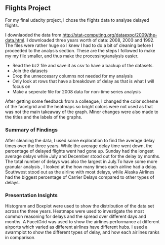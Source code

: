 ## Flights Project

For my final udacity project, I chose the flights data to analyse delayed flights. 

I downlaoded the data from http://stat-computing.org/dataexpo/2009/the-data.html. I downloaded three years worth of data: 2008, 2000 and 1992. The files were rather huge so I knew I had to do a bit of cleaning before I proceeded to the analysis section. These are the steps I followed to make my my file smaller, and thus make the processing/analysis easier.


- Read the bz2 file and save it as csv to have a backup of the datasets.
- Join the datasets
- Drop the unneccesary columns not needed for my analysis
- Only look at rows that have a breakdown of delay as that is what I will focus on
- Make a seperate file for 2008 data for non-time series analysis


After getting some feedback from a colleague, I changed the color scheme of the facetgrid and the heatmaps so bright colors were not used as that was not the main takeaway of the graph. Minor changes were also made to the titles and the labels of the graphs.

### Summary of Findings

After cleaning the data, I used some exploration to find the average delay times over the three years. While the average delay time went down, the percentage of delayed flights went had gone up. Sunday had the longest average delays while July and December stood out for the delay by months. The total number of delays was also the largest in July.To have some more granular analysis , I looked at the how many times each airline had a delay. Southwest stood out as the airline with most delays, while Alaska Airlines had the biggest percentage of Carrier Delays compared to other types of delays.


### Presentation Insights

Histogram and Boxplot were used to show the distribution of the data set across the three years.
Heatmaps were used to investigate the most common reasoning for delays and the spread over different days and months.
A FacetGrid was used to show the airlines performance at different airports which varied as different airlines have different hubs.
I used a swarmplot to show the different types of delay, and how each airlines ranks in comparison.
